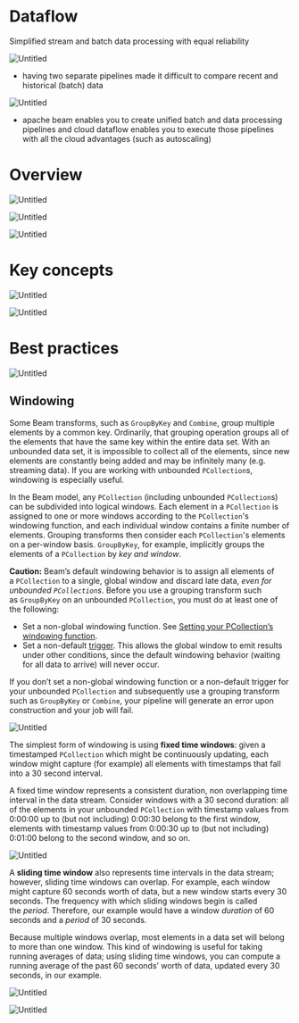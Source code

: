 # Dataflow

Simplified stream and batch data processing with equal reliability

![Untitled](Dataflow%20359b389529934abb92818a784b44e0f7/Untitled.png)

- having two separate pipelines made it difficult to compare recent and historical (batch) data

![Untitled](Dataflow%20359b389529934abb92818a784b44e0f7/Untitled%201.png)

- apache beam enables you to create unified batch and data processing pipelines and cloud dataflow enables you to execute those pipelines with all the cloud advantages (such as autoscaling)

# Overview

![Untitled](Dataflow%20359b389529934abb92818a784b44e0f7/Untitled%202.png)

![Untitled](Dataflow%20359b389529934abb92818a784b44e0f7/Untitled%203.png)

![Untitled](Dataflow%20359b389529934abb92818a784b44e0f7/Untitled%204.png)

# Key concepts

![Untitled](Dataflow%20359b389529934abb92818a784b44e0f7/Untitled%205.png)

![Untitled](Dataflow%20359b389529934abb92818a784b44e0f7/Untitled%206.png)

# Best practices

![Untitled](Dataflow%20359b389529934abb92818a784b44e0f7/Untitled%207.png)

## Windowing

Some Beam transforms, such as `GroupByKey` and `Combine`, group multiple elements by a common key. Ordinarily, that grouping operation groups all of the elements that have the same key within the entire data set. With an unbounded data set, it is impossible to collect all of the elements, since new elements are constantly being added and may be infinitely many (e.g. streaming data). If you are working with unbounded `PCollection`s, windowing is especially useful.

In the Beam model, any `PCollection` (including unbounded `PCollection`s) can be subdivided into logical windows. Each element in a `PCollection` is assigned to one or more windows according to the `PCollection`'s windowing function, and each individual window contains a finite number of elements. Grouping transforms then consider each `PCollection`'s elements on a per-window basis. `GroupByKey`, for example, implicitly groups the elements of a `PCollection` by *key and window*.

**Caution:** Beam’s default windowing behavior is to assign all elements of a `PCollection` to a single, global window and discard late data, *even for unbounded `PCollection`s*. Before you use a grouping transform such as `GroupByKey` on an unbounded `PCollection`, you must do at least one of the following:

- Set a non-global windowing function. See [Setting your PCollection’s windowing function](https://beam.apache.org/documentation/programming-guide/#setting-your-pcollections-windowing-function).
- Set a non-default [trigger](https://beam.apache.org/documentation/programming-guide/#triggers). This allows the global window to emit results under other conditions, since the default windowing behavior (waiting for all data to arrive) will never occur.

If you don’t set a non-global windowing function or a non-default trigger for your unbounded `PCollection` and subsequently use a grouping transform such as `GroupByKey` or `Combine`, your pipeline will generate an error upon construction and your job will fail.

![Untitled](Dataflow%20359b389529934abb92818a784b44e0f7/Untitled%208.png)

The simplest form of windowing is using **fixed time windows**: given a timestamped `PCollection` which might be continuously updating, each window might capture (for example) all elements with timestamps that fall into a 30 second interval.

A fixed time window represents a consistent duration, non overlapping time interval in the data stream. Consider windows with a 30 second duration: all of the elements in your unbounded `PCollection` with timestamp values from 0:00:00 up to (but not including) 0:00:30 belong to the first window, elements with timestamp values from 0:00:30 up to (but not including) 0:01:00 belong to the second window, and so on.

![Untitled](Dataflow%20359b389529934abb92818a784b44e0f7/Untitled%209.png)

A **sliding time window** also represents time intervals in the data stream; however, sliding time windows can overlap. For example, each window might capture 60 seconds worth of data, but a new window starts every 30 seconds. The frequency with which sliding windows begin is called the *period*. Therefore, our example would have a window *duration* of 60 seconds and a *period* of 30 seconds.

Because multiple windows overlap, most elements in a data set will belong to more than one window. This kind of windowing is useful for taking running averages of data; using sliding time windows, you can compute a running average of the past 60 seconds’ worth of data, updated every 30 seconds, in our example.

![Untitled](Dataflow%20359b389529934abb92818a784b44e0f7/Untitled%2010.png)

![Untitled](Dataflow%20359b389529934abb92818a784b44e0f7/Untitled%2011.png)